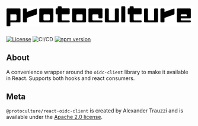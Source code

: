 # ![protoculture](https://raw.githubusercontent.com/atrauzzi/protoculture-react-oidc-client/master/protoculture.png)

[![License](https://img.shields.io/badge/License-Apache%202.0-blue.svg)](https://opensource.org/licenses/Apache-2.0)
![CI/CD](https://github.com/atrauzzi/protoculture-react-oidc-client/workflows/CI/CD/badge.svg)
[![npm version](https://badge.fury.io/js/%40protoculture%2Freact-oidc-client.svg)](https://www.npmjs.com/package/@protoculture/react-oidc-client)

## About

A convenience wrapper around the `oidc-client` library to make it available in React. Supports both hooks and react consumers.

## Meta

`@protoculture/react-oidc-client` is created by Alexander Trauzzi and is available under the [Apache 2.0 license](https://www.apache.org/licenses/LICENSE-2.0.html).


